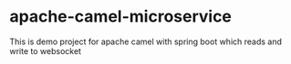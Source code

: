 # apache-camel-microservice

This is demo project for apache camel with spring boot which reads and  write to websocket
